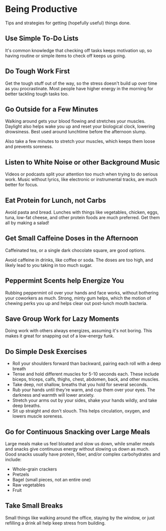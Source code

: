 # Being Productive

Tips and strategies for getting (hopefully useful) things done.

## Use Simple To-Do Lists

It's common knowledge that checking off tasks keeps motivation up, so having routine or simple items to check off keeps us going.

## Do Tough Work First

Get the tough stuff out of the way, so the stress doesn't build up over time as you procrastinate. Most people have higher energy in the morning for better tackling tough tasks too.

## Go Outside for a Few Minutes

Walking around gets your blood flowing and stretches your muscles. Daylight also helps wake you up and reset your biological clock, lowering drowsiness. Best used around lunchtime before the afternoon slump.

Also take a few minutes to stretch your muscles, which keeps them loose and prevents soreness.

## Listen to White Noise or other Background Music

Videos or podcasts split your attention too much when trying to do serious work. Music without lyrics, like electronic or instrumental tracks, are much better for focus.

## Eat Protein for Lunch, not Carbs

Avoid pasta and bread. Lunches with things like vegetables, chicken, eggs, tuna, low-fat cheese, and other protein foods are much preferred. Get them all by making a salad!

## Get Small Caffeine Doses in the Afternoon

Caffeinated tea, or a single dark chocolate square, are good options.

Avoid caffeine in drinks, like coffee or soda. The doses are too high, and likely lead to you taking in too much sugar.

## Peppermint Scents help Energize You

Rubbing peppermint oil over your hands and face works, without bothering your coworkers as much. Strong, minty gum helps, which the motion of chewing perks you up and helps clear out post-lunch mouth bacteria.

## Save Group Work for Lazy Moments

Doing work with others always energizes, assuming it's not boring. This makes it great for snapping out of a low-energy funk.

## Do Simple Desk Exercises

* Roll your shoulders forward than backward, pairing each roll with a deep breath
* Tense and hold different muscles for 5-10 seconds each. These include biceps, triceps, calfs, thighs, chest, abdomen, back, and other muscles.
* Take deep, not shallow, breaths that you hold for several seconds.
* Rub your hands until they're warm, and cup them over your eyes. The darkness and warmth will lower anxiety.
* Stretch your arms out by your sides, shake your hands wildly, and take deep breaths.
* Sit up straight and don't slouch. This helps circulation, oxygen, and lowers muscle soreness.

## Go for Continuous Snacking over Large Meals

Large meals make us feel bloated and slow us down, while smaller meals and snacks give continuous energy without slowing us down as much. Good snacks usually have protein, fiber, and/or complex carbohydrates and include:

* Whole-grain crackers
* Pretzels
* Bagel (small pieces, not an entire one)
* Raw vegetables
* Fruit

## Take Small Breaks

Small things like walking around the office, staying by the window, or just refilling a drink all help keep stress from building.
